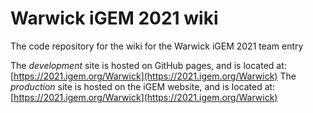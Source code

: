 # Warwick iGEM 2021 wiki

The code repository for the wiki for the Warwick iGEM 2021 team entry

The *development* site is hosted on GitHub pages, and is located at: [https://2021.igem.org/Warwick](https://2021.igem.org/Warwick)
The *production* site is hosted on the iGEM website, and is located at: [https://2021.igem.org/Warwick](https://2021.igem.org/Warwick)
